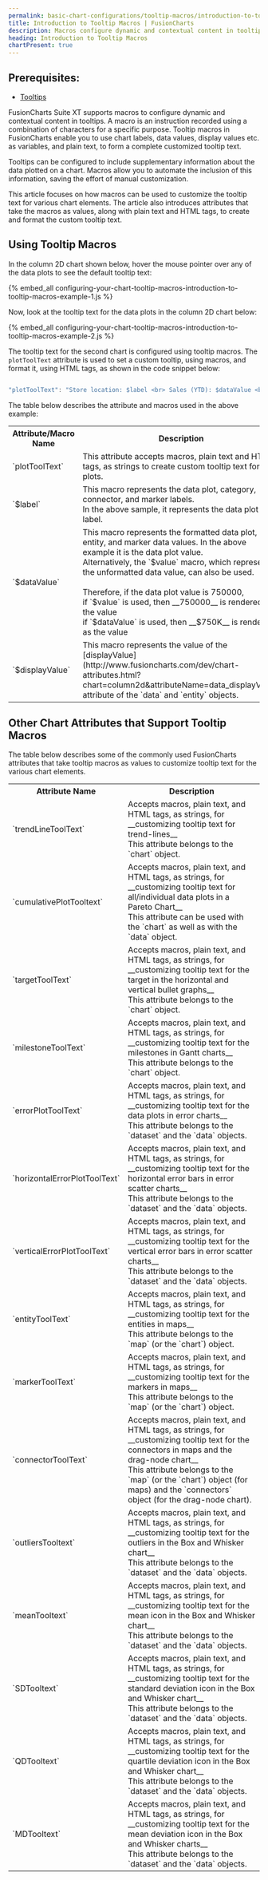 ```yaml
---
permalink: basic-chart-configurations/tooltip-macros/introduction-to-tooltip-macros.html
title: Introduction to Tooltip Macros | FusionCharts
description: Macros configure dynamic and contextual content in tooltips. A macro is an instruction recorded using a combination of characters for a specific purpose
heading: Introduction to Tooltip Macros
chartPresent: true
---
```


## Prerequisites:

* [Tooltips](/configuring-your-chart-basic/tool-tips)

FusionCharts Suite XT supports macros to configure dynamic and contextual content in tooltips. A macro is an instruction recorded using a combination of characters for a specific purpose. 
Tooltip macros in FusionCharts enable you to use chart labels, data values, display values etc. as variables, and plain text, to form a complete customized tooltip text. 

Tooltips can be configured to include supplementary information about the data plotted on a chart. Macros allow you to automate the inclusion of this information, saving the effort of manual customization.

This article focuses on how macros can be used to customize the tooltip text for various chart elements. The article also introduces attributes that take the macros as values, along with plain text and HTML tags, to create and format the custom tooltip text.

## Using Tooltip Macros

In the column 2D chart shown below, hover the mouse pointer over any of  the data plots to see the default tooltip text:

{% embed_all configuring-your-chart-tooltip-macros-introduction-to-tooltip-macros-example-1.js %}

Now, look at the tooltip text for the data plots in the column 2D chart below:

{% embed_all configuring-your-chart-tooltip-macros-introduction-to-tooltip-macros-example-2.js %}

The tooltip text for the second chart is configured using tooltip macros. The `plotToolText` attribute is used to set a custom tooltip, using macros, and format it, using HTML tags, as shown in the code snippet below:

```javascript

"plotToolText": "Store location: $label <br> Sales (YTD): $dataValue <br> $displayValue"

```

The table below describes the attribute and macros used in the above example:

<table>
	<tr>
		<th> Attribute/Macro Name </th>
		<th> Description </th>
	</tr>
	<tr>
		<td> `plotToolText` </td>
		<td> This attribute accepts macros, plain text and HTML tags, as strings to create custom tooltip text for data plots. </td>
	</tr>
	<tr>
		<td> `$label` </td>
		<td> This macro represents the data plot, category, connector, and marker labels. <br> In the above sample, it represents the data plot label. </td>
	</tr>
	<tr> 
		<td> `$dataValue` </td>
		<td> This macro represents the formatted data plot, entity, and marker data values. In the above example it is the data plot value. <br> Alternatively, the `$value` macro, which represents the unformatted data value, can also be used. <br> <br> Therefore, if the data plot value is 750000, <br> if `$value` is used, then __750000__ is rendered as the value <br> if `$dataValue` is used, then __$750K__ is rendered as the value </td>
	</tr>
	<tr>
		<td> `$displayValue` </td>
		<td> This macro represents the value of the [displayValue](http://www.fusioncharts.com/dev/chart-attributes.html?chart=column2d&attributeName=data_displayValue) attribute of the `data` and `entity` objects. </td>
	</tr>
</table>


## Other Chart Attributes that Support Tooltip Macros

The table below describes some of the commonly used FusionCharts attributes that take tooltip macros as values to customize tooltip text for the various chart elements.

<table>
	<tr>
		<th> Attribute Name </th>
		<th> Description </th>
	</tr>
	<tr>
		<td> `trendLineToolText` </td>
		<td> Accepts macros, plain text, and HTML tags, as strings, for __customizing tooltip text for trend-lines__ <br> This attribute belongs to the `chart` object. </td>
	</tr>
	<tr>
		<td> `cumulativePlotTooltext` </td>
		<td> Accepts macros, plain text, and HTML tags, as strings, for __customizing tooltip text for all/individual data plots in a Pareto Chart__ <br> This attribute can be used with the `chart` as well as with the `data` object. </td>
	</tr>
	<tr>
		<td> `targetToolText` </td>
		<td> Accepts macros, plain text, and HTML tags, as strings, for __customizing tooltip text for the target in the horizontal and vertical bullet graphs__ <br> This attribute belongs to the `chart` object. </td>
	</tr>
	<tr>
		<td> `milestoneToolText` </td>
		<td> Accepts macros, plain text, and HTML tags, as strings, for __customizing tooltip text for the milestones in Gantt charts__ <br> This attribute belongs to the `chart` object. </td>
	</tr>
	<tr>
		<td> `errorPlotToolText` </td>
		<td> Accepts macros, plain text, and HTML tags, as strings, for __customizing tooltip text for the data plots in error charts__ <br> This attribute belongs to the `dataset` and the `data` objects. </td>
	</tr>
	<tr>
		<td> `horizontalErrorPlotToolText` </td>
		<td> Accepts macros, plain text, and HTML tags, as strings, for __customizing tooltip text for the horizontal error bars in error scatter charts__ <br> This attribute belongs to the `dataset` and the `data` objects. </td>
	</tr>
	<tr>
		<td> `verticalErrorPlotToolText` </td>
		<td> Accepts macros, plain text, and HTML tags, as strings, for __customizing tooltip text for the vertical error bars in error scatter charts__ <br> This attribute belongs to the `dataset` and the `data` objects. </td>
	</tr>
	<tr>
		<td> `entityToolText` </td>
		<td> Accepts macros, plain text, and HTML tags, as strings, for __customizing tooltip text for the entities in maps__ <br> This attribute belongs to the `map` (or the `chart`) object. </td>
	</tr>
	<tr>
		<td> `markerToolText` </td>
		<td> Accepts macros, plain text, and HTML tags, as strings, for __customizing tooltip text for the markers in maps__ <br> This attribute belongs to the `map` (or the `chart`) object. </td>
	</tr>
	<tr>
		<td> `connectorToolText` </td>
		<td> Accepts macros, plain text, and HTML tags, as strings, for __customizing tooltip text for the connectors in maps and the drag-node chart__ <br> This attribute belongs to the `map` (or the `chart`) object (for maps) and the `connectors` object (for the drag-node chart). </td>
	</tr>
	<tr>
		<td> `outliersTooltext` </td>
		<td> Accepts macros, plain text, and HTML tags, as strings, for __customizing tooltip text for the outliers in the Box and Whisker chart__ <br> This attribute belongs to the `dataset` and the `data` objects. </td>
	</tr>
	<tr>
		<td> `meanTooltext` </td>
		<td> Accepts macros, plain text, and HTML tags, as strings, for __customizing tooltip text for the mean icon in the Box and Whisker chart__ <br> This attribute belongs to the `dataset` and the `data` objects. </td>
	</tr>
	<tr>
		<td> `SDTooltext` </td>
		<td> Accepts macros, plain text, and HTML tags, as strings, for __customizing tooltip text for the standard deviation icon in the Box and Whisker chart__ <br> This attribute belongs to the `dataset` and the `data` objects. </td>
	</tr>
	<tr>
		<td> `QDTooltext` </td>
		<td> Accepts macros, plain text, and HTML tags, as strings, for __customizing tooltip text for the quartile deviation icon in the Box and Whisker chart__ <br> This attribute belongs to the `dataset` and the `data` objects. </td>
	</tr>
	<tr>
		<td> `MDTooltext` </td>
		<td> Accepts macros, plain text, and HTML tags, as strings, for __customizing tooltip text for the mean deviation icon in the Box and Whisker charts__ <br> This attribute belongs to the `dataset` and the `data` objects. </td>
	</tr>
</table>